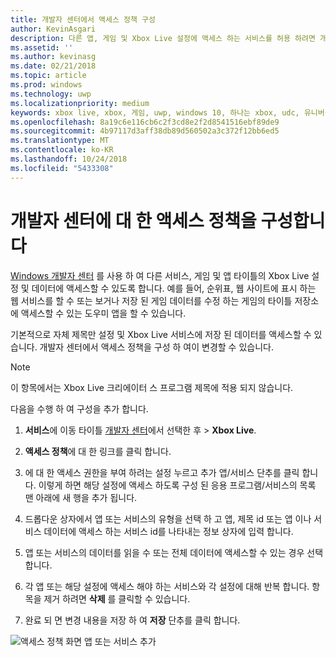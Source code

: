 ```yaml
---
title: 개발자 센터에서 액세스 정책 구성
author: KevinAsgari
description: 다른 앱, 게임 및 Xbox Live 설정에 액세스 하는 서비스를 허용 하려면 개발자 센터에서 액세스 정책을 구성 하는 방법을 설명 합니다.
ms.assetid: ''
ms.author: kevinasg
ms.date: 02/21/2018
ms.topic: article
ms.prod: windows
ms.technology: uwp
ms.localizationpriority: medium
keywords: xbox live, xbox, 게임, uwp, windows 10, 하나는 xbox, udc, 유니버설 개발자 센터
ms.openlocfilehash: 8a19c6e116cb6c2f3cd8e2f2d8541516ebf89de9
ms.sourcegitcommit: 4b97117d3aff38db89d560502a3c372f12bb6ed5
ms.translationtype: MT
ms.contentlocale: ko-KR
ms.lasthandoff: 10/24/2018
ms.locfileid: "5433308"
---
```

# <a name="configure-access-policies-on-dev-center"></a>개발자 센터에 대 한 액세스 정책을 구성합니다

[Windows 개발자 센터](https://developer.microsoft.com/dashboard/windows/overview) 를 사용 하 여 다른 서비스, 게임 및 앱 타이틀의 Xbox Live 설정 및 데이터에 액세스할 수 있도록 합니다. 예를 들어, 순위표, 웹 사이트에 표시 하는 웹 서비스를 할 수 또는 보거나 저장 된 게임 데이터를 수정 하는 게임의 타이틀 저장소에 액세스할 수 있는 도우미 앱을 할 수 있습니다.

기본적으로 자체 제목만 설정 및 Xbox Live 서비스에 저장 된 데이터를 액세스할 수 있습니다. 개발자 센터에서 액세스 정책을 구성 하 여이 변경할 수 있습니다.

> [!NOTE]
> 이 항목에서는 Xbox Live 크리에이터 스 프로그램 제목에 적용 되지 않습니다.

다음을 수행 하 여 구성을 추가 합니다.

1. **서비스**에 이동 타이틀 [개발자 센터](https://developer.microsoft.com/dashboard/windows/overview)에서 선택한 후 > **Xbox Live**.

2. **액세스 정책**에 대 한 링크를 클릭 합니다.

3. 에 대 한 액세스 권한을 부여 하려는 설정 누르고 추가 앱/서비스 단추를 클릭 합니다. 이렇게 하면 해당 설정에 액세스 하도록 구성 된 응용 프로그램/서비스의 목록 맨 아래에 새 행을 추가 됩니다.

4. 드롭다운 상자에서 앱 또는 서비스의 유형을 선택 하 고 앱, 제목 id 또는 앱 이나 서비스 데이터에 액세스 하는 서비스 id를 나타내는 정보 상자에 입력 합니다.

5. 앱 또는 서비스의 데이터를 읽을 수 또는 전체 데이터에 액세스할 수 있는 경우 선택 합니다.

6. 각 앱 또는 해당 설정에 액세스 해야 하는 서비스와 각 설정에 대해 반복 합니다. 항목을 제거 하려면 **삭제** 를 클릭할 수 있습니다.

7. 완료 되 면 변경 내용을 저장 하 여 **저장** 단추를 클릭 합니다.

![액세스 정책 화면 앱 또는 서비스 추가](../../images/dev-center/data-sharing-2.png)
